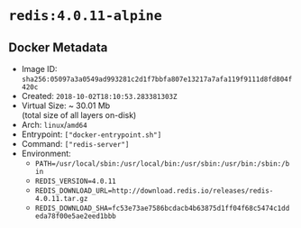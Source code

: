 # `redis:4.0.11-alpine`

## Docker Metadata

- Image ID: `sha256:05097a3a0549ad993281c2d1f7bbfa807e13217a7afa119f9111d8fd804f420c`
- Created: `2018-10-02T18:10:53.283381303Z`
- Virtual Size: ~ 30.01 Mb  
  (total size of all layers on-disk)
- Arch: `linux`/`amd64`
- Entrypoint: `["docker-entrypoint.sh"]`
- Command: `["redis-server"]`
- Environment:
  - `PATH=/usr/local/sbin:/usr/local/bin:/usr/sbin:/usr/bin:/sbin:/bin`
  - `REDIS_VERSION=4.0.11`
  - `REDIS_DOWNLOAD_URL=http://download.redis.io/releases/redis-4.0.11.tar.gz`
  - `REDIS_DOWNLOAD_SHA=fc53e73ae7586bcdacb4b63875d1ff04f68c5474c1ddeda78f00e5ae2eed1bbb`
